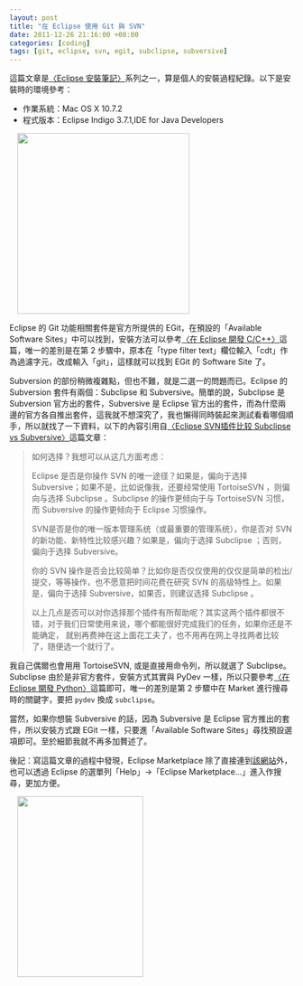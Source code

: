 ```yaml
--- 
layout: post
title: "在 Eclipse 使用 Git 與 SVN"
date: 2011-12-26 21:16:00 +08:00
categories: [coding]
tags: [git, eclipse, svn, egit, subclipse, subversive]
---
```


這篇文章是[〈Eclipse 安裝筆記〉](/blog/2011/12/eclipse-setup-note/)系列之一，算是個人的安裝過程紀錄。以下是安裝時的環境參考：

- 作業系統：Mac OS X 10.7.2
- 程式版本：Eclipse Indigo 3.7.1,IDE for Java Developers

<a href="http://2.bp.blogspot.com/-J0Sk2f21i5E/TvhxTRKpZLI/AAAAAAAAJGA/B2rKcoejSu4/s1600/%25E8%259E%25A2%25E5%25B9%2595%25E5%25BF%25AB%25E7%2585%25A7+2011-12-26+%25E4%25B8%258B%25E5%258D%25888.51.13.png" imageanchor="1" style="margin-left: 1em; margin-right: 1em;"><img border="0" height="320" src="http://2.bp.blogspot.com/-J0Sk2f21i5E/TvhxTRKpZLI/AAAAAAAAJGA/B2rKcoejSu4/s320/%25E8%259E%25A2%25E5%25B9%2595%25E5%25BF%25AB%25E7%2585%25A7+2011-12-26+%25E4%25B8%258B%25E5%258D%25888.51.13.png" width="305" /></a>

<!-- more -->

Eclipse 的 Git 功能相關套件是官方所提供的 EGit，在預設的「Available Software Sites」中可以找到，安裝方法可以參考[〈在 Eclipse 開發 C/C++〉](/blog/2011/12/eclipse-for-cplusplus/)這篇，唯一的差別是在第 2 步驟中，原本在「type filter text」欄位輸入「cdt」作為過濾字元，改成輸入「git」，這樣就可以找到 EGit 的 Software Site 了。

Subversion 的部份稍微複雜點，但也不難，就是二選一的問題而已。Eclipse 的 Subversion 套件有兩個：Subclipse 和 Subversive。簡單的說，Subclipse 是 Subversion 官方出的套件，Subversive 是 Eclipse 官方出的套件，而為什麼兩邊的官方各自推出套件，這我就不想深究了，我也懶得同時裝起來測試看看哪個順手，所以就找了一下資料，以下的內容引用自[〈Eclipse SVN插件比较 Subclipse vs Subversive〉](http://www.akii.org/eclipse-svn-plugins-subclipse-vs-subversive.html)這篇文章：

> 如何选择？我想可以从这几方面考虑： 
>
> Eclipse 是否是你操作 SVN 的唯一途径？如果是，偏向于选择 Subversive；如果不是，比如说像我，还要经常使用 TortoiseSVN ，则偏向与选择 Subclipse 。Subclipse 的操作更倾向于与 TortoiseSVN 习惯，而 Subversive 的操作更倾向于 Eclipse 习惯操作。 
>
> SVN是否是你的唯一版本管理系统（或最重要的管理系统），你是否对 SVN 的新功能、新特性比较感兴趣？如果是，偏向于选择 Subclipse ；否则，偏向于选择 Subversive。 
>
> 你的 SVN 操作是否会比较简单？比如你是否仅仅使用的仅仅是简单的检出/提交，等等操作，也不愿意把时间花费在研究 SVN 的高级特性上。如果是，偏向于选择 Subversive，如果否，则建议选择 Subclipse 。 
>
> 以上几点是否可以对你选择那个插件有所帮助呢？其实这两个插件都很不错，对于我们日常使用来说，哪个都能很好完成我们的任务，如果你还是不能确定， 就别再费神在这上面花工夫了，也不用再在网上寻找两者比较了，随便选一个就行了。

我自己偶爾也會用用 TortoiseSVN, 或是直接用命令列，所以就選了 Subclipse。Subclipse 由於是非官方套件，安裝方式其實與 PyDev 一樣，所以只要參考[〈在 Eclipse 開發 Python〉](/blog/2011/12/eclipse-for-python/)這篇即可，唯一的差別是第 2 步驟中在 Market 進行搜尋時的關鍵字，要把 `pydev` 換成 `subclipse`。

當然，如果你想裝 Subversive 的話，因為 Subversive 是 Eclipse 官方推出的套件，所以安裝方式跟 EGit 一樣，只要進「Available Software Sites」尋找預設選項即可。至於細節我就不再多加贅述了。

後記：寫這篇文章的過程中發現，Eclipse Marketplace 除了直接連到[該網站](http://marketplace.eclipse.org/)外，也可以透過 Eclipse 的選單列「Help」→「Eclipse Marketplace...」進入作搜尋，更加方便。

<a href="http://1.bp.blogspot.com/-ouIbMPNwUJg/TvhzVdqADQI/AAAAAAAAJGM/GF2NZwcbOMA/s1600/%25E8%259E%25A2%25E5%25B9%2595%25E5%25BF%25AB%25E7%2585%25A7+2011-12-26+%25E4%25B8%258B%25E5%258D%25889.14.36.png" imageanchor="1" style="margin-left: 1em; margin-right: 1em;"><img border="0" height="320" src="http://1.bp.blogspot.com/-ouIbMPNwUJg/TvhzVdqADQI/AAAAAAAAJGM/GF2NZwcbOMA/s320/%25E8%259E%25A2%25E5%25B9%2595%25E5%25BF%25AB%25E7%2585%25A7+2011-12-26+%25E4%25B8%258B%25E5%258D%25889.14.36.png" width="223" /></a>
